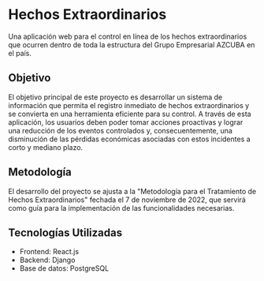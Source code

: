 # Hechos Extraordinarios
Una aplicación web para el control en línea de los hechos extraordinarios que ocurren dentro de toda la estructura del Grupo Empresarial AZCUBA en el país.

## Objetivo
El objetivo principal de este proyecto es desarrollar un sistema de información que permita el registro inmediato de hechos extraordinarios y se convierta en una herramienta eficiente para su control. A través de esta aplicación, los usuarios deben poder tomar acciones proactivas y lograr una reducción de los eventos controlados y, consecuentemente, una disminución de las pérdidas económicas asociadas con estos incidentes a corto y mediano plazo.

## Metodología
El desarrollo del proyecto se ajusta a la "Metodología para el Tratamiento de Hechos Extraordinarios" fechada el 7 de noviembre de 2022, que servirá como guía para la implementación de las funcionalidades necesarias.

## Tecnologías Utilizadas
- Frontend: React.js
- Backend: Django
- Base de datos: PostgreSQL